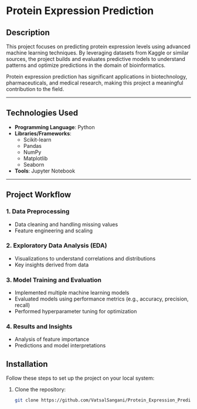 # Protein Expression Prediction

## Description
This project focuses on predicting protein expression levels using advanced machine learning techniques. By leveraging datasets from Kaggle or similar sources, the project builds and evaluates predictive models to understand patterns and optimize predictions in the domain of bioinformatics.

Protein expression prediction has significant applications in biotechnology, pharmaceuticals, and medical research, making this project a meaningful contribution to the field.

---

## Technologies Used
- **Programming Language**: Python
- **Libraries/Frameworks**:
  - Scikit-learn
  - Pandas
  - NumPy
  - Matplotlib
  - Seaborn
- **Tools**: Jupyter Notebook

---

## Project Workflow

### 1. Data Preprocessing
- Data cleaning and handling missing values
- Feature engineering and scaling

### 2. Exploratory Data Analysis (EDA)
- Visualizations to understand correlations and distributions
- Key insights derived from data

### 3. Model Training and Evaluation
- Implemented multiple machine learning models
- Evaluated models using performance metrics (e.g., accuracy, precision, recall)
- Performed hyperparameter tuning for optimization

### 4. Results and Insights
- Analysis of feature importance
- Predictions and model interpretations

## Installation

Follow these steps to set up the project on your local system:

1. Clone the repository:
   ```bash
   git clone https://github.com/VatsalSangani/Protein_Expression_Prediction.git
